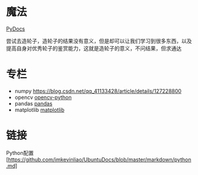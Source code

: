 # 魔法
[PyDocs](./PyDocs.py)

尝试去造轮子，造轮子的结果没有意义，但是却可以让我们学习到很多东西，以及提高自身对优秀轮子的鉴赏能力，这就是造轮子的意义，不问结果，但求通达

# 专栏
* numpy <https://blog.csdn.net/qq_41133428/article/details/127228800>
* opencv [opencv-python](./专栏/opencv-python.md)
* pandas [pandas](./专栏/pandas.md)
* matplotlib [matplotlib](./专栏/matplotlib.md)

# 链接
Python配置[https://github.com/imkevinliao/UbuntuDocs/blob/master/markdown/python.md]
